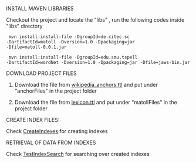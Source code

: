 

INSTALL MAVEN LIBRARIES
	
Checkout the project and locate the "libs" , run the following codes inside "libs" directory

<code>  mvn install:install-file -DgroupId=de.citec.sc -DartifactId=matoll -Dversion=1.0 -Dpackaging=jar -Dfile=matoll-0.0.1.jar </code>

<code>    mvn install:install-file -DgroupId=edu.smu.tspell -DartifactId=wordNet -Dversion=1.0 -Dpackaging=jar -Dfile=jaws-bin.jar  </code>


DOWNLOAD PROJECT FILES

1) Download the file from <a href="http://bit.ly/1OV4m76">wikipedia_anchors.ttl</a> and put under "anchorFiles" in the project folder

2) Download the file from <a href="http://bit.ly/1I3tGjs">lexicon.ttl</a> and put under "matollFiles" in the project folder


CREATE INDEX FILES:

Check  <a href="https://github.com/ag-sc/DBpediaLinking/blob/master/src/main/java/test/CreateIndexes.java">CreateIndexes</a> for creating indexes


RETRIEVAL OF DATA FROM INDEXES

Check  <a href="https://github.com/ag-sc/DBpediaLinking/blob/master/src/main/java/test/TestIndexSearch.java">TestIndexSearch</a> for searching over created indexes




